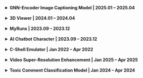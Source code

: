 <details>
  <summary><strong>GNN-Encoder Image Captioning Model | 2025.01 – 2025.04</strong></summary>
  <ul>
    <li>GitHub: <a href="https://github.com/hankunw/GNN-Encoder-Image-Captioning " target="_blank">Code</a></li>
    <li>Innovatively take usage of GNN Embedding layer in Image captioning encoder.</li>
    <li>Through comparative experiments, three models (as shown below) are trained and evaluated on Flicker8k dataset.</li>
    <ul>
      <li>Vision Transformer（ViT）Encoder Captioning Model</li>
      <li>Graph Convolutional Network（GCN）Encoder Captioning Model</li>
      <li>Graph Attention Network（GAT）Encoder Captioning Model</li>
    </ul>
    <li>Eventually test generalization ability of three models on COCO dataset.</li>
  </ul>
</details>

<br />

<details>
  <summary><strong>3D Viewer | 2024.01 – 2024.04</strong></summary>
  <ul>
    <li>GitHub: <a href="https://github.com/hankunw/3d-viewer " target="_blank">Code</a></li>
    <li>Developed an interactive 3D scene reconstruction viewer to simplify the 3D asset editing process and improve rendering efficiency.</li>
    <li>Main work includes:</li>
    <ul>
      <li><strong>Code Migration:</strong> Migrate the PyTorch-based 3D reconstruction technology (PAPR, Proximity Attention Point Rendering) from the original framework to Nerfstudio codebase.</li>
      <li><strong>Model Optimization:</strong> Identify rendering performance bottlenecks through benchmarking and design optimization solutions to improve real-time rendering speed.</li>
    </ul>
  </ul>
</details>

<br />

<details>
  <summary><strong>MyRuns | 2023.09 – 2023.12</strong></summary>
  <ul>
    <li>GitHub: <a href="https://github.com/hankunw/MyRuns " target="_blank">Code</a></li>
    <li>Developed an app that records users' motion mode, calories, and heart rate.</li>
    <li>Main work includes:</li>
    <ul>
      <li>Apply Google Map API in the application to record motion track of users.</li>
      <li>In automatic mode, the app automatically detects the user's activity type using Weka for automatic motion mode classification.</li>
      <li>User motion record can be recorded in the history tab.</li>
    </ul>
  </ul>
</details>

<br />

<details>
  <summary><strong>AI Chatbot Character | 2023.09 – 2023.12</strong></summary>
  <ul>
    <li>GitHub: <a href="https://github.com/hankunw/Character-Chatbot-Application " target="_blank">Code</a> | <a href="https://sites.google.com/view/362-group-22-project-webpage/home " target="_blank">Download</a></li>
    <li>Participated in Android App development. The app allows users to create their own chatbot character and engage in personalized conversations.</li>
    <li>Main features include:</li>
    <ul>
      <li><strong>Create Your AI:</strong> Users can build their unique AI character by providing brief descriptions (prompts).</li>
      <li><strong>Engage in Conversation:</strong> Have meaningful and personalized conversations with your AI character.</li>
      <li><strong>Prompt History:</strong> Access and modify your history of prompts to refine your character or steer the conversation in new directions.</li>
      <li><strong>Character Customization:</strong> During onboarding, design your AI character by submitting descriptive prompts. You can continuously evolve your AI companion by modifying these prompts.</li>
    </ul>
  </ul>
</details>

<br />

<details>
  <summary><strong>C-Shell Emulator | Jan 2022 – Apr 2022</strong></summary>
  <ul>
    <li>GitHub: <a href="https://github.com/hankunw/C-shell_simulator " target="_blank">Code</a></li>
    <li>Developed a Linux terminal emulator using the C programming language, closely simulating the behavior of a standard Linux command-line interface.</li>
    <li>Key features implemented include:</li>
    <ul>
      <li>Support for a wide range of common Linux shell commands (e.g., <code>ls</code>, <code>cd</code>, etc.)</li>
      <li>The ability for users to either enter commands interactively or provide them via a text file, which the emulator reads and executes line by line.</li>
      <li>Customizable user interface options allowing selection of different display themes and command output colors, including blue, red, and white color schemes.</li>
    </ul>
  </ul>
</details>

<br />

<details>
  <summary><strong>Video Super-Resolution Enhancement | Jan 2025 – Apr 2025</strong></summary>
  <ul>
    <li>GitHub: <a href="https://github.com/hankunw/Video_Super_Resolution " target="_blank">Code</a></li>
    <li>Participated in the development of a video resolution enhancement system for animated content. Utilized FFmpeg to parse videos, extract frames, and construct training datasets.</li>
    <li>Designed and evaluated three deep learning models for improving video frame resolution:</li>
    <ul>
      <li>An enhanced SRCNN-based model that first upscales the frame resolution and then refines the clarity, achieving improved super-resolution performance.</li>
      <li>A modified FSRCNN architecture incorporating skip connections to preserve fine details and improve feature propagation during super-resolution.</li>
      <li>Implemented, fine-tuned, and tested the RFDN (Residual Feature Distillation Network) model, optimizing its performance through extensive parameter adjustment and validation using metrics such as PSNR and SSIM.</li>
    </ul>
  </ul>
</details>

<br />

<details>
  <summary><strong>Toxic Comment Classification Model | Jan 2024 – Apr 2024</strong></summary>
  <ul>
    <li>GitHub: <a href="https://github.com/hankunw/Bert_Toxic_Comment_Classification " target="_blank">Code</a></li>
    <li>Developed a toxic comment classification system capable of identifying toxic or offensive language in user comments.</li>
    <li>Leveraged the BERT architecture via Hugging Face's model hub and fine-tuned it using the Tweets Toxic Comment dataset, achieving an accuracy of 93% on the test set.</li>
    <li>Implementation workflow included:</li>
    <ul>
      <li><strong>Data Preprocessing:</strong> Cleaned and prepared the dataset using Pandas and regular expressions (<code>re</code>) for text normalization. Tokenized the input data using the BERT tokenizer and built the corresponding vocabulary.</li>
      <li><strong>Model Deployment and Fine-tuning:</strong> Loaded and deployed a pre-trained BERT-based classification model from Hugging Face, and performed Supervised Fine-Tuning (SFT) on the annotated training dataset.</li>
      <li><strong>Model Evaluation:</strong> Evaluated model performance using accuracy and AUC (Area Under the Curve) metrics on the test dataset, ensuring robustness and generalization in detecting various forms of toxic language.</li>
    </ul>
  </ul>
</details>
